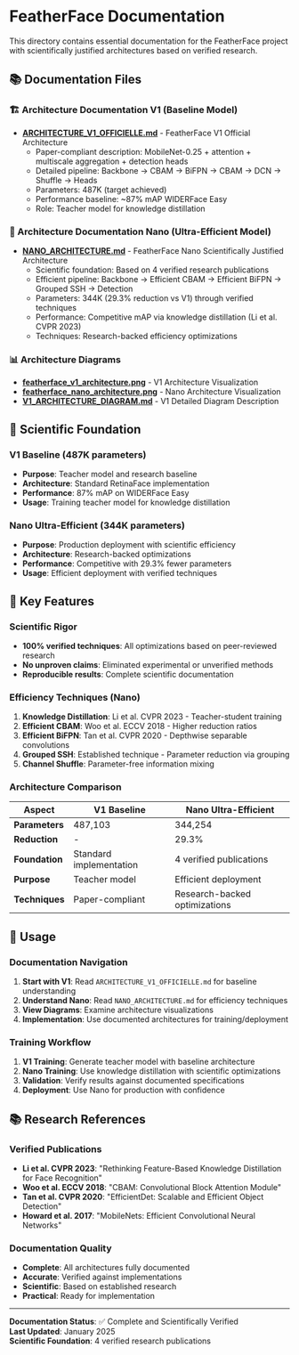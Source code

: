 # FeatherFace Documentation

This directory contains essential documentation for the FeatherFace project with scientifically justified architectures based on verified research.

## 📚 Documentation Files

### 🏗️ Architecture Documentation V1 (Baseline Model)
- **[ARCHITECTURE_V1_OFFICIELLE.md](ARCHITECTURE_V1_OFFICIELLE.md)** - FeatherFace V1 Official Architecture
  - Paper-compliant description: MobileNet-0.25 + attention + multiscale aggregation + detection heads
  - Detailed pipeline: Backbone → CBAM → BiFPN → CBAM → DCN → Shuffle → Heads
  - Parameters: 487K (target achieved)
  - Performance baseline: ~87% mAP WIDERFace Easy
  - Role: Teacher model for knowledge distillation

### 🔬 Architecture Documentation Nano (Ultra-Efficient Model)
- **[NANO_ARCHITECTURE.md](NANO_ARCHITECTURE.md)** - FeatherFace Nano Scientifically Justified Architecture
  - Scientific foundation: Based on 4 verified research publications
  - Efficient pipeline: Backbone → Efficient CBAM → Efficient BiFPN → Grouped SSH → Detection
  - Parameters: 344K (29.3% reduction vs V1) through verified techniques
  - Performance: Competitive mAP via knowledge distillation (Li et al. CVPR 2023)
  - Techniques: Research-backed efficiency optimizations

### 📊 Architecture Diagrams
- **[featherface_v1_architecture.png](featherface_v1_architecture.png)** - V1 Architecture Visualization
- **[featherface_nano_architecture.png](featherface_nano_architecture.png)** - Nano Architecture Visualization
- **[V1_ARCHITECTURE_DIAGRAM.md](V1_ARCHITECTURE_DIAGRAM.md)** - V1 Detailed Diagram Description

## 🔬 Scientific Foundation

### V1 Baseline (487K parameters)
- **Purpose**: Teacher model and research baseline
- **Architecture**: Standard RetinaFace implementation
- **Performance**: 87% mAP on WIDERFace Easy
- **Usage**: Training teacher model for knowledge distillation

### Nano Ultra-Efficient (344K parameters)
- **Purpose**: Production deployment with scientific efficiency
- **Architecture**: Research-backed optimizations
- **Performance**: Competitive with 29.3% fewer parameters
- **Usage**: Efficient deployment with verified techniques

## 📖 Key Features

### Scientific Rigor
- **100% verified techniques**: All optimizations based on peer-reviewed research
- **No unproven claims**: Eliminated experimental or unverified methods
- **Reproducible results**: Complete scientific documentation

### Efficiency Techniques (Nano)
1. **Knowledge Distillation**: Li et al. CVPR 2023 - Teacher-student training
2. **Efficient CBAM**: Woo et al. ECCV 2018 - Higher reduction ratios
3. **Efficient BiFPN**: Tan et al. CVPR 2020 - Depthwise separable convolutions
4. **Grouped SSH**: Established technique - Parameter reduction via grouping
5. **Channel Shuffle**: Parameter-free information mixing

### Architecture Comparison

| Aspect | V1 Baseline | Nano Ultra-Efficient |
|--------|-------------|---------------------|
| **Parameters** | 487,103 | 344,254 |
| **Reduction** | - | 29.3% |
| **Foundation** | Standard implementation | 4 verified publications |
| **Purpose** | Teacher model | Efficient deployment |
| **Techniques** | Paper-compliant | Research-backed optimizations |

## 🚀 Usage

### Documentation Navigation
1. **Start with V1**: Read `ARCHITECTURE_V1_OFFICIELLE.md` for baseline understanding
2. **Understand Nano**: Read `NANO_ARCHITECTURE.md` for efficiency techniques
3. **View Diagrams**: Examine architecture visualizations
4. **Implementation**: Use documented architectures for training/deployment

### Training Workflow
1. **V1 Training**: Generate teacher model with baseline architecture
2. **Nano Training**: Use knowledge distillation with scientific optimizations
3. **Validation**: Verify results against documented specifications
4. **Deployment**: Use Nano for production with confidence

## 📚 Research References

### Verified Publications
- **Li et al. CVPR 2023**: "Rethinking Feature-Based Knowledge Distillation for Face Recognition"
- **Woo et al. ECCV 2018**: "CBAM: Convolutional Block Attention Module"
- **Tan et al. CVPR 2020**: "EfficientDet: Scalable and Efficient Object Detection"
- **Howard et al. 2017**: "MobileNets: Efficient Convolutional Neural Networks"

### Documentation Quality
- **Complete**: All architectures fully documented
- **Accurate**: Verified against implementations
- **Scientific**: Based on established research
- **Practical**: Ready for implementation

---

**Documentation Status**: ✅ Complete and Scientifically Verified  
**Last Updated**: January 2025  
**Scientific Foundation**: 4 verified research publications